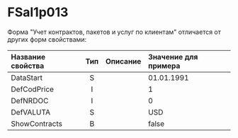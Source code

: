 # FSal1p013

Форма "Учет контрактов, пакетов и услуг по клиентам"  отличается от других форм свойствами:

| **Название свойства** | **Тип** | **Описание**  | **Значение для примера**  |
| :------------- |:-------------:| :-----| :-----|
| DataStart | S |  | 01.01.1991 |
| DefCodPrice | I |  | 1 |
| DefNRDOC | I |  | 0 |
| DefVALUTA | S |  | USD |
| ShowContracts | B |  | false |



